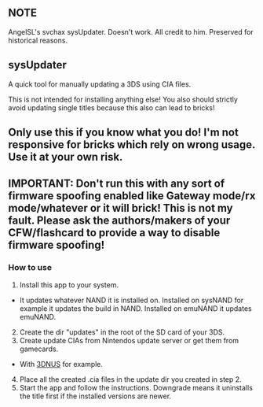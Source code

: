 ## NOTE

AngelSL's svchax sysUpdater. Doesn't work. All credit to him. Preserved for historical reasons.

## sysUpdater

A quick tool for manually updating a 3DS using CIA files.

This is not intended for installing anything else! You also should strictly avoid updating single titles because this also can lead to bricks!


## Only use this if you know what you do! I'm not responsive for bricks which rely on wrong usage. Use it at your own risk.
## IMPORTANT: Don't run this with any sort of firmware spoofing enabled like Gateway mode/rx mode/whatever or it will brick! This is not my fault. Please ask the authors/makers of your CFW/flashcard to provide a way to disable firmware spoofing!


### How to use

1. Install this app to your system.
  * It updates whatever NAND it is installed on. Installed on sysNAND for example it updates the build in NAND. Installed on emuNAND it updates emuNAND.
2. Create the dir "updates" in the root of the SD card of your 3DS.
3. Create update CIAs from Nintendos update server or get them from gamecards.
  * With [3DNUS](http://gbatemp.net/threads/3dnus.376488) for example.
4. Place all the created .cia files in the update dir you created in step 2.
5. Start the app and follow the instructions. Downgrade means it uninstalls the title first if
   the installed versions are newer.
